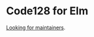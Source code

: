 # Code128 for Elm

[Looking for maintainers](https://github.com/elm-community/Manifesto/issues/101).
